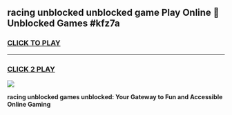 
## racing unblocked unblocked game Play Online 👋 Unblocked Games #kfz7a
<h3>
<a href="https://premium.freeplayer.one?title=racing_unblocked&ref=21F">CLICK TO PLAY</a></h3>
<hr>

<h3>
<a href="https://premium.freeplayer.one?title=racing_unblocked&ref=21F">CLICK 2 PLAY</a>
  
</h3>

<a href="https://premium.freeplayer.one?title=racing_unblocked&ref=21F/"><img src="https://clearcache.store/games.png"></a>


**racing unblocked games unblocked: Your Gateway to Fun and Accessible Online Gaming**
